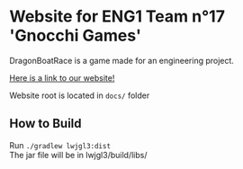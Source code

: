 # Website for ENG1 Team n°17 'Gnocchi Games'

DragonBoatRace is a game made for an engineering project.

[Here is a link to our website!](https://frinksy.github.io/dragon-boat-race-17/)

Website root is located in `docs/` folder

## How to Build
Run `./gradlew lwjgl3:dist`  
The jar file will be in lwjgl3/build/libs/
